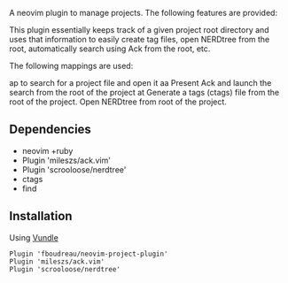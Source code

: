 


A neovim plugin to manage projects. The following features are provided:

This plugin essentially keeps track of a given project root directory and uses
that information to easily create tag files, open NERDtree from the root, 
automatically search using Ack from the root, etc.

The following mappings are used:

<leader>ap to search for a project file and open it
<leader>aa Present Ack and launch the search from the root of the project
<leader>at Generate a tags (ctags) file from the root of the project.
<ctrl-n> Open NERDtree from root of the project.

## Dependencies

- neovim +ruby
- Plugin 'mileszs/ack.vim'
- Plugin 'scrooloose/nerdtree'
- ctags
- find

## Installation

Using [Vundle](https://github.com/VundleVim/Vundle.vim)

```vim
Plugin 'fboudreau/neovim-project-plugin'
Plugin 'mileszs/ack.vim'
Plugin 'scrooloose/nerdtree'
```


